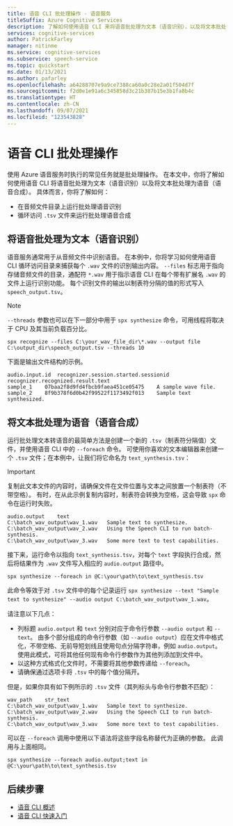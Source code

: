 ```yaml
---
title: 语音 CLI 批处理操作 - 语音服务
titleSuffix: Azure Cognitive Services
description: 了解如何使用语音 CLI 来将语音批处理为文本（语音识别），以及将文本批处理为语音（语音合成）。
services: cognitive-services
author: PatrickFarley
manager: nitinme
ms.service: cognitive-services
ms.subservice: speech-service
ms.topic: quickstart
ms.date: 01/13/2021
ms.author: pafarley
ms.openlocfilehash: a64288707e9a9ce7388ca60a0c28e2a01f504d7f
ms.sourcegitcommit: f2d0e1e91a6c345858d3c21b387b15e3b1fa8b4c
ms.translationtype: HT
ms.contentlocale: zh-CN
ms.lasthandoff: 09/07/2021
ms.locfileid: "123543828"
---
```

# <a name="speech-cli-batch-operations"></a>语音 CLI 批处理操作

使用 Azure 语音服务时执行的常见任务就是批处理操作。 在本文中，你将了解如何使用语音 CLI 将语音批处理为文本（语音识别）以及将文本批处理为语音（语音合成）。 具体而言，你将了解如何：

* 在音频文件目录上运行批处理语音识别
* 循环访问 `.tsv` 文件来运行批处理语音合成

## <a name="batch-speech-to-text-speech-recognition"></a>将语音批处理为文本（语音识别）

语音服务通常用于从音频文件中识别语音。 在本例中，你将学习如何使用语音 CLI 循环访问目录来捕获每个 `.wav` 文件的识别输出内容。 `--files` 标志用于指向存储音频文件的目录，通配符 `*.wav` 用于指示语音 CLI 在每个带有扩展名 `.wav` 的文件上运行识别功能。 每个识别文件的输出以制表符分隔的值的形式写入 `speech_output.tsv`。

> [!NOTE]
> `--threads` 参数也可以在下一部分中用于 `spx synthesize` 命令，可用线程将取决于 CPU 及其当前负载百分比。

```console
spx recognize --files C:\your_wav_file_dir\*.wav --output file C:\output_dir\speech_output.tsv --threads 10
```

下面是输出文件结构的示例。

```output
audio.input.id  recognizer.session.started.sessionid    recognizer.recognized.result.text
sample_1    07baa2f8d9fd4fbcb9faea451ce05475    A sample wave file.
sample_2    8f9b378f6d0b42f99522f1173492f013    Sample text synthesized.
```

## <a name="batch-text-to-speech-speech-synthesis"></a>将文本批处理为语音（语音合成）

运行批处理文本转语音的最简单方法是创建一个新的 `.tsv`（制表符分隔值）文件，并使用语音 CLI 中的 `--foreach` 命令。 可使用你喜欢的文本编辑器来创建一个 `.tsv` 文件；在本例中，让我们将它命名为 `text_synthesis.tsv`：

>[!IMPORTANT]
> 复制此文本文件的内容时，请确保文件在文件位置与文本之间放置一个制表符（不带空格）。 有时，在从此示例复制内容时，制表符会转换为空格，这会导致 `spx` 命令在运行时失败。

```Input
audio.output    text
C:\batch_wav_output\wav_1.wav   Sample text to synthesize.
C:\batch_wav_output\wav_2.wav   Using the Speech CLI to run batch-synthesis.
C:\batch_wav_output\wav_3.wav   Some more text to test capabilities.
```

接下来，运行命令以指向 `text_synthesis.tsv`，对每个 `text` 字段执行合成，然后将结果作为 `.wav` 文件写入相应的 `audio.output` 路径中。

```console
spx synthesize --foreach in @C:\your\path\to\text_synthesis.tsv
```

此命令等效于对 `.tsv` 文件中的每个记录运行 `spx synthesize --text "Sample text to synthesize" --audio output C:\batch_wav_output\wav_1.wav`。

请注意以下几点：

* 列标题 `audio.output` 和 `text` 分别对应于命令行参数 `--audio output` 和 `--text`。 由多个部分组成的命令行参数（如 `--audio output`）应在文件中格式化，不带空格、无前导短划线且使用句点分隔字符串，例如 `audio.output`。 使用此模式，可将其他任何现有命令行参数作为其他列添加到文件中。
* 以这种方式格式化文件时，不需要将其他参数传递给 `--foreach`。
* 请确保通过选项卡将 `.tsv` 中的每个值分隔开。

但是，如果你具有如下例所示的 `.tsv` 文件（其列标头与命令行参数不匹配）：

```Input
wav_path    str_text
C:\batch_wav_output\wav_1.wav   Sample text to synthesize.
C:\batch_wav_output\wav_2.wav   Using the Speech CLI to run batch-synthesis.
C:\batch_wav_output\wav_3.wav   Some more text to test capabilities.
```

可以在 `--foreach` 调用中使用以下语法将这些字段名称替代为正确的参数。 此调用与上面相同。

```console
spx synthesize --foreach audio.output;text in @C:\your\path\to\text_synthesis.tsv
```

## <a name="next-steps"></a>后续步骤

* [语音 CLI 概述](./spx-overview.md)
* [语音 CLI 快速入门](./spx-basics.md)
